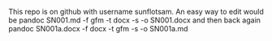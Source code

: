 This repo is on github with username sunflotsam.
An easy way to edit would be 
pandoc SN001.md -f gfm -t docx -s -o SN001.docx
and then back again
pandoc SN001a.docx -f docx -t gfm -s -o SN001a.md


